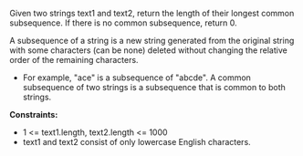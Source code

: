 Given two strings text1 and text2, return the length of their longest common subsequence. If there is no common subsequence, return 0.

A subsequence of a string is a new string generated from the original string with some characters (can be none) deleted without changing the relative order of the remaining characters.

- For example, "ace" is a subsequence of "abcde".
A common subsequence of two strings is a subsequence that is common to both strings.

**Constraints:**

- 1 <= text1.length, text2.length <= 1000
- text1 and text2 consist of only lowercase English characters.